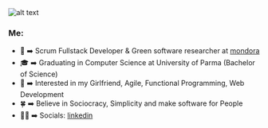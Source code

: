 <img src="https://i.pinimg.com/originals/9b/7a/9f/9b7a9f03a571f03185f83083b681b033.gif" alt="alt text">

<h3>Me:</h3>

* 💼  ➡️  Scrum Fullstack Developer & Green software researcher at [mondora](https://github.com/mondora)
* 🎓  ➡️  Graduating in Computer Science at University of Parma (Bachelor of Science)
* 🧐  ➡️  Interested in my Girlfriend, Agile, Functional Programming, Web Development
* 🍀  ➡️  Believe in Sociocracy, Simplicity and make software for People
* ✍🏻  ➡️  Socials: [linkedin](https://www.linkedin.com/in/lorenzogalafassi/)
